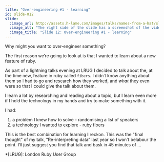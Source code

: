 ```yaml
---
title: "Over-engineering #1 - learning"
id: slide-012
slide:
  :image_url: http://assets.h-lame.com/images/talks/names-from-a-hat/slides/012.png
  :image_alt: "The right side of the slide has a screenshot of the video of my fibers talk from the February 2010 LRUG meeting - I'm standing in front of a projector showing some fibers code; text: Over-engineering #1: to learn about fibers; Murray Steele: LRUG Feburary Meetup: Fibers in ruby 1.9 - 10/02/2010"
  :image_title: "Slide 12: Over-engineering #1 - learning"
---
```

Why might you want to over-engineer something?

The first reason we’re going to look at is that I wanted to learn about a new feature of ruby.

As part of a lightning talks evening at LRUG I decided to talk about the, at the time new, feature in ruby called `fibers`.  I didn’t know anything about them so I had to go and research how they worked, and _what_ they even were so that I could give the talk about them.

I learn a lot by researching and reading about a topic, but I learn even more if I hold the technology in my hands and try to make something with it.

I had:

1. a problem I knew how to solve - randomising a list of speakers
2. a technology I wanted to explore - ruby fibers

This is the best combination for learning I reckon.  This was the "final thought" of my talk, “Re-interpreting data” last year so I won't belabour the point.  I'll just suggest you find that talk and bask in 45 minutes of …

*[LRUG]: London Ruby User Group
